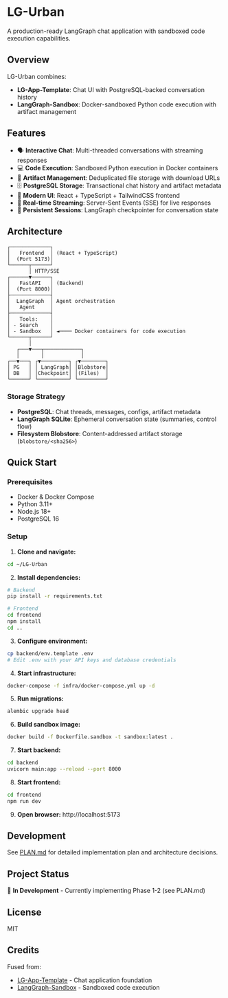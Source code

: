 # LG-Urban

A production-ready LangGraph chat application with sandboxed code execution capabilities.

## Overview

LG-Urban combines:
- **LG-App-Template**: Chat UI with PostgreSQL-backed conversation history
- **LangGraph-Sandbox**: Docker-sandboxed Python code execution with artifact management

## Features

- 🗣️ **Interactive Chat**: Multi-threaded conversations with streaming responses
- 💻 **Code Execution**: Sandboxed Python execution in Docker containers
- 📁 **Artifact Management**: Deduplicated file storage with download URLs
- 🗄️ **PostgreSQL Storage**: Transactional chat history and artifact metadata
- 🎨 **Modern UI**: React + TypeScript + TailwindCSS frontend
- 🔄 **Real-time Streaming**: Server-Sent Events (SSE) for live responses
- 💾 **Persistent Sessions**: LangGraph checkpointer for conversation state

## Architecture

```
┌─────────────┐
│   Frontend  │ (React + TypeScript)
│  (Port 5173)│
└──────┬──────┘
       │ HTTP/SSE
┌──────▼──────┐
│   FastAPI   │ (Backend)
│  (Port 8000)│
├─────────────┤
│  LangGraph  │ Agent orchestration
│   Agent     │
├─────────────┤
│   Tools:    │
│ - Search    │
│ - Sandbox   │ ◄──── Docker containers for code execution
└──────┬──────┘
       │
   ┌───▼───┬────────────┐
   │       │            │
┌──▼───┐ ┌▼─────────┐ ┌▼────────┐
│ PG   │ │ LangGraph│ │Blobstore│
│ DB   │ │Checkpoint│ │(Files)  │
└──────┘ └──────────┘ └─────────┘
```

### Storage Strategy

- **PostgreSQL**: Chat threads, messages, configs, artifact metadata
- **LangGraph SQLite**: Ephemeral conversation state (summaries, control flow)
- **Filesystem Blobstore**: Content-addressed artifact storage (`blobstore/<sha256>`)

## Quick Start

### Prerequisites

- Docker & Docker Compose
- Python 3.11+
- Node.js 18+
- PostgreSQL 16

### Setup

1. **Clone and navigate:**
```bash
cd ~/LG-Urban
```

2. **Install dependencies:**
```bash
# Backend
pip install -r requirements.txt

# Frontend
cd frontend
npm install
cd ..
```

3. **Configure environment:**
```bash
cp backend/env.template .env
# Edit .env with your API keys and database credentials
```

4. **Start infrastructure:**
```bash
docker-compose -f infra/docker-compose.yml up -d
```

5. **Run migrations:**
```bash
alembic upgrade head
```

6. **Build sandbox image:**
```bash
docker build -f Dockerfile.sandbox -t sandbox:latest .
```

7. **Start backend:**
```bash
cd backend
uvicorn main:app --reload --port 8000
```

8. **Start frontend:**
```bash
cd frontend
npm run dev
```

9. **Open browser:** http://localhost:5173

## Development

See [PLAN.md](PLAN.md) for detailed implementation plan and architecture decisions.

## Project Status

🚧 **In Development** - Currently implementing Phase 1-2 (see PLAN.md)

## License

MIT

## Credits

Fused from:
- [LG-App-Template](../LG-App-Template) - Chat application foundation
- [LangGraph-Sandbox](../LangGraph-Sandbox) - Sandboxed code execution
